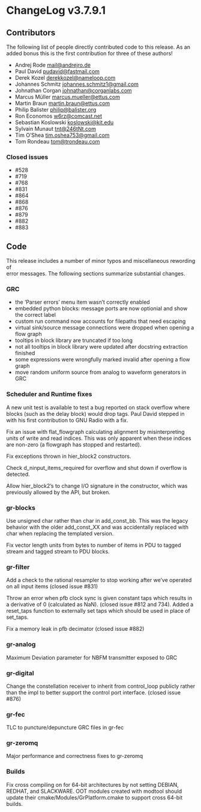 ChangeLog v3.7.9.1
==================

Contributors
------------

The following list of people directly contributed code to this release.
As an added bonus this is the first contribution for three of these authors!

-   Andrej Rode <mail@andrejro.de>
-   Paul David <pudavid@fastmail.com>
-   Derek Kozel <derekkozel@nameloop.com>
-   Johannes Schmitz <johannes.schmitz1@gmail.com>
-   Johnathan Corgan <johnathan@corganlabs.com>
-   Marcus Müller <marcus.mueller@ettus.com>
-   Martin Braun <martin.braun@ettus.com>
-   Philip Balister <philip@balister.org>
-   Ron Economos <w6rz@comcast.net>
-   Sebastian Koslowski <koslowski@kit.edu>
-   Sylvain Munaut <tnt@246tNt.com>
-   Tim O’Shea <tim.oshea753@gmail.com>
-   Tom Rondeau <tom@trondeau.com>

### Closed issues

-   \#528
-   \#719
-   \#768
-   \#831
-   \#864
-   \#868
-   \#876
-   \#879
-   \#882
-   \#883

Code
----

This release includes a number of minor typos and miscellaneous
rewording of\
error messages. The following sections summarize substantial changes.

### GRC

-   the ‘Parser errors’ menu item wasn’t correctly enabled
-   embedded python blocks: message ports are now optionial and show the
    correct label
-   custom run command now accounts for filepaths that need escaping
-   virtual sink/source message connections were dropped when opening a
    flow graph
-   tooltips in block library are truncated if too long
-   not all tooltips in block library were updated after docstring
    extraction finished
-   some expressions were wrongfully marked invalid after opening a flow
    graph
-   move random uniform source from analog to waveform generators in GRC

### Scheduler and Runtime fixes

A new unit test is available to test a bug reported on stack overflow
where blocks (such as the delay block) would drop tags. Paul David stepped in
with his first contribution to GNU Radio with a fix.

Fix an issue with flat\_flowgraph calculating alignment by
misinterpreting units of write and read indices. This was only apparent when these
indices are non-zero (a flowgraph has stopped and restarted).

Fix exceptions thrown in hier\_block2 constructors.

Check d\_ninput\_items\_required for overflow and shut down if
overflow is detected.

Allow hier\_block2’s to change I/O signature in the constructor, which
was previously allowed by the API, but broken.

### gr-blocks

Use unsigned char rather than char in add\_const\_bb. This was the
legacy behavior with the older add\_const\_XX and was accidentally
replaced with char when replacing the templated version.

Fix vector length units from bytes to number of items in PDU to tagged
stream and tagged stream to PDU blocks.

### gr-filter

Add a check to the rational resampler to stop working after we’ve
operated on all input items (closed issue \#831)

Throw an error when pfb clock sync is given constant taps which results
in a derivative of 0 (calculated as NaN). (closed issue \#812 and 734). Added
a reset\_taps function to externally set taps which should be used in
place of set\_taps.

Fix a memory leak in pfb decimator (closed issue \#882)

### gr-analog

Maximum Deviation parameter for NBFM transmitter exposed to GRC

### gr-digital

Change the constellation receiver to inherit from control\_loop
publicly
rather than the impl to better support the control port interface.
(closed issue \#876)

### gr-fec

TLC to puncture/depuncture GRC files in gr-fec

### gr-zeromq

Major performance and correctness fixes to gr-zeromq

### Builds

Fix cross compiling on for 64-bit architectures by not setting DEBIAN,
REDHAT, and SLACKWARE. OOT modules created with modtool should update their
cmake/Modules/GrPlatform.cmake to support cross 64-bit builds.

